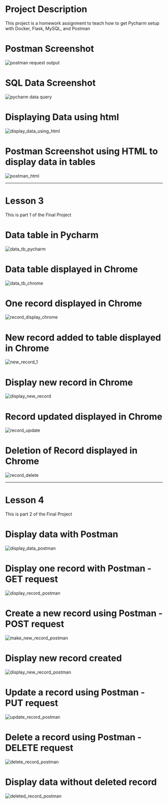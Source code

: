 # Project Description
This project is a homework assignment to teach how to get Pycharm setup with Docker, Flask, MySQL, and Postman
# Postman Screenshot 
![postman request output](screenshots/postman.png)
# SQL Data Screenshot
![pycharm data query](screenshots/pycharmSQL.png)
# Displaying Data using html
![display_data_using_html](screenshots/displayUsingHTML.png)
# Postman Screenshot using HTML to display data in tables
![postman_html](screenshots/postmanHTML.png)

-----------------------------------------------------------------------

# Lesson 3
This is part 1 of the Final Project
# Data table in Pycharm
![data_tb_pycharm](screenshots/lesson3/data_tb_pycharm.png)
# Data table displayed in Chrome
![data_tb_chrome](screenshots/lesson3/data_tb_chrome.png)
# One record displayed in Chrome
![record_display_chrome](screenshots/lesson3/record_display_chrome.png)
# New record added to table displayed in Chrome
![new_record_1](screenshots/lesson3/new_record1.png)
# Display new record in Chrome
![display_new_record](screenshots/lesson3/new_record_display.png)
# Record updated displayed in Chrome
![record_update](screenshots/lesson3/record_update.png)
# Deletion of Record displayed in Chrome
![record_delete](screenshots/lesson3/record_delete.png)


-----------------------------------------------------------------------

# Lesson 4
This is part 2 of the Final Project
# Display data with Postman
![display_data_postman](screenshots/lesson4/display_data_postman.png)
# Display one record with Postman - GET request
![display_record_postman](screenshots/lesson4/display_record_postman.png)
# Create a new record using Postman - POST request
![make_new_record_postman](screenshots/lesson4/create_record_postman.png)
# Display new record created
![display_new_record_postman](screenshots/lesson4/display_new_record.png)
# Update a record using Postman - PUT request
![update_record_postman](screenshots/lesson4/update_record_postman.png)
# Delete a record using Postman - DELETE request 
![delete_record_postman](screenshots/lesson4/delete_record_1.png)
# Display data without deleted record
![deleted_record_postman](screenshots/lesson4/display_data_without_deleted_record.png)